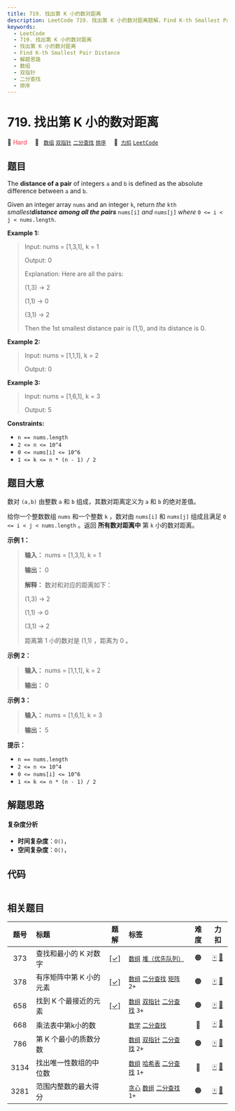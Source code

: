 ```yaml
---
title: 719. 找出第 K 小的数对距离
description: LeetCode 719. 找出第 K 小的数对距离题解，Find K-th Smallest Pair Distance，包含解题思路、复杂度分析以及完整的 JavaScript 代码实现。
keywords:
  - LeetCode
  - 719. 找出第 K 小的数对距离
  - 找出第 K 小的数对距离
  - Find K-th Smallest Pair Distance
  - 解题思路
  - 数组
  - 双指针
  - 二分查找
  - 排序
---
```


# 719. 找出第 K 小的数对距离

🔴 <font color=#ff334b>Hard</font>&emsp; 🔖&ensp; [`数组`](/tag/array.md) [`双指针`](/tag/two-pointers.md) [`二分查找`](/tag/binary-search.md) [`排序`](/tag/sorting.md)&emsp; 🔗&ensp;[`力扣`](https://leetcode.cn/problems/find-k-th-smallest-pair-distance) [`LeetCode`](https://leetcode.com/problems/find-k-th-smallest-pair-distance)

## 题目

The **distance of a pair** of integers `a` and `b` is defined as the absolute
difference between `a` and `b`.

Given an integer array `nums` and an integer `k`, return _the_ `kth`
_smallest**distance among all the pairs**_ `nums[i]` _and_ `nums[j]` _where_
`0 <= i < j < nums.length`.



**Example 1:**

> Input: nums = [1,3,1], k = 1
> 
> Output: 0
> 
> Explanation: Here are all the pairs:
> 
> (1,3) -> 2
> 
> (1,1) -> 0
> 
> (3,1) -> 2
> 
> Then the 1st smallest distance pair is (1,1), and its distance is 0.

**Example 2:**

> Input: nums = [1,1,1], k = 2
> 
> Output: 0

**Example 3:**

> Input: nums = [1,6,1], k = 3
> 
> Output: 5

**Constraints:**

  * `n == nums.length`
  * `2 <= n <= 10^4`
  * `0 <= nums[i] <= 10^6`
  * `1 <= k <= n * (n - 1) / 2`


## 题目大意

数对 `(a,b)` 由整数 `a` 和 `b` 组成，其数对距离定义为 `a` 和 `b` 的绝对差值。

给你一个整数数组 `nums` 和一个整数 `k` ，数对由 `nums[i]` 和 `nums[j]` 组成且满足 `0 <= i < j <
nums.length` 。返回 **所有数对距离中** 第 `k` 小的数对距离。



**示例 1：**

> 
> 
> 
> 
> 
> **输入：** nums = [1,3,1], k = 1
> 
> **输出：** 0
> 
> **解释：** 数对和对应的距离如下：
> 
> (1,3) -> 2
> 
> (1,1) -> 0
> 
> (3,1) -> 2
> 
> 距离第 1 小的数对是 (1,1) ，距离为 0 。
> 
> 

**示例 2：**

> 
> 
> 
> 
> 
> **输入：** nums = [1,1,1], k = 2
> 
> **输出：** 0
> 
> 

**示例 3：**

> 
> 
> 
> 
> 
> **输入：** nums = [1,6,1], k = 3
> 
> **输出：** 5
> 
> 



**提示：**

  * `n == nums.length`
  * `2 <= n <= 10^4`
  * `0 <= nums[i] <= 10^6`
  * `1 <= k <= n * (n - 1) / 2`


## 解题思路

#### 复杂度分析

- **时间复杂度**：`O()`，
- **空间复杂度**：`O()`，

## 代码

```javascript

```

## 相关题目

<!-- prettier-ignore -->
| 题号 | 标题 | 题解 | 标签 | 难度 | 力扣 |
| :------: | :------ | :------: | :------ | :------: | :------: |
| 373 | 查找和最小的 K 对数字 | [[✓]](/problem/0373.md) |  [`数组`](/tag/array.md) [`堆（优先队列）`](/tag/heap-priority-queue.md) | 🟠 | [🀄️](https://leetcode.cn/problems/find-k-pairs-with-smallest-sums) [🔗](https://leetcode.com/problems/find-k-pairs-with-smallest-sums) |
| 378 | 有序矩阵中第 K 小的元素 | [[✓]](/problem/0378.md) |  [`数组`](/tag/array.md) [`二分查找`](/tag/binary-search.md) [`矩阵`](/tag/matrix.md) `2+` | 🟠 | [🀄️](https://leetcode.cn/problems/kth-smallest-element-in-a-sorted-matrix) [🔗](https://leetcode.com/problems/kth-smallest-element-in-a-sorted-matrix) |
| 658 | 找到 K 个最接近的元素 | [[✓]](/problem/0658.md) |  [`数组`](/tag/array.md) [`双指针`](/tag/two-pointers.md) [`二分查找`](/tag/binary-search.md) `3+` | 🟠 | [🀄️](https://leetcode.cn/problems/find-k-closest-elements) [🔗](https://leetcode.com/problems/find-k-closest-elements) |
| 668 | 乘法表中第k小的数 |  |  [`数学`](/tag/math.md) [`二分查找`](/tag/binary-search.md) | 🔴 | [🀄️](https://leetcode.cn/problems/kth-smallest-number-in-multiplication-table) [🔗](https://leetcode.com/problems/kth-smallest-number-in-multiplication-table) |
| 786 | 第 K 个最小的质数分数 |  |  [`数组`](/tag/array.md) [`双指针`](/tag/two-pointers.md) [`二分查找`](/tag/binary-search.md) `2+` | 🟠 | [🀄️](https://leetcode.cn/problems/k-th-smallest-prime-fraction) [🔗](https://leetcode.com/problems/k-th-smallest-prime-fraction) |
| 3134 | 找出唯一性数组的中位数 |  |  [`数组`](/tag/array.md) [`哈希表`](/tag/hash-table.md) [`二分查找`](/tag/binary-search.md) `1+` | 🔴 | [🀄️](https://leetcode.cn/problems/find-the-median-of-the-uniqueness-array) [🔗](https://leetcode.com/problems/find-the-median-of-the-uniqueness-array) |
| 3281 | 范围内整数的最大得分 |  |  [`贪心`](/tag/greedy.md) [`数组`](/tag/array.md) [`二分查找`](/tag/binary-search.md) `1+` | 🟠 | [🀄️](https://leetcode.cn/problems/maximize-score-of-numbers-in-ranges) [🔗](https://leetcode.com/problems/maximize-score-of-numbers-in-ranges) |